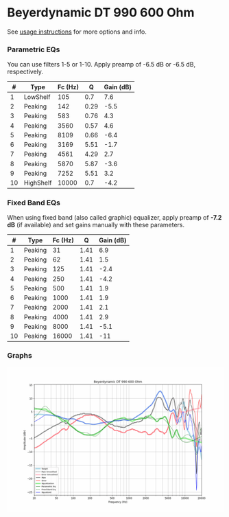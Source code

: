 # Beyerdynamic DT 990 600 Ohm
See [usage instructions](https://github.com/jaakkopasanen/AutoEq#usage) for more options and info.

### Parametric EQs
You can use filters 1-5 or 1-10. Apply preamp of -6.5 dB or -6.5 dB, respectively.

|   # | Type      |   Fc (Hz) |    Q |   Gain (dB) |
|-----|-----------|-----------|------|-------------|
|   1 | LowShelf  |       105 | 0.7  |         7.6 |
|   2 | Peaking   |       142 | 0.29 |        -5.5 |
|   3 | Peaking   |       583 | 0.76 |         4.3 |
|   4 | Peaking   |      3560 | 0.57 |         4.6 |
|   5 | Peaking   |      8109 | 0.66 |        -6.4 |
|   6 | Peaking   |      3169 | 5.51 |        -1.7 |
|   7 | Peaking   |      4561 | 4.29 |         2.7 |
|   8 | Peaking   |      5870 | 5.87 |        -3.6 |
|   9 | Peaking   |      7252 | 5.51 |         3.2 |
|  10 | HighShelf |     10000 | 0.7  |        -4.2 |

### Fixed Band EQs
When using fixed band (also called graphic) equalizer, apply preamp of **-7.2 dB** (if available) and set gains manually with these parameters.

|   # | Type    |   Fc (Hz) |    Q |   Gain (dB) |
|-----|---------|-----------|------|-------------|
|   1 | Peaking |        31 | 1.41 |         6.9 |
|   2 | Peaking |        62 | 1.41 |         1.5 |
|   3 | Peaking |       125 | 1.41 |        -2.4 |
|   4 | Peaking |       250 | 1.41 |        -4.2 |
|   5 | Peaking |       500 | 1.41 |         1.9 |
|   6 | Peaking |      1000 | 1.41 |         1.9 |
|   7 | Peaking |      2000 | 1.41 |         2.1 |
|   8 | Peaking |      4000 | 1.41 |         2.9 |
|   9 | Peaking |      8000 | 1.41 |        -5.1 |
|  10 | Peaking |     16000 | 1.41 |       -11   |

### Graphs
![](./Beyerdynamic%20DT%20990%20600%20Ohm.png)
